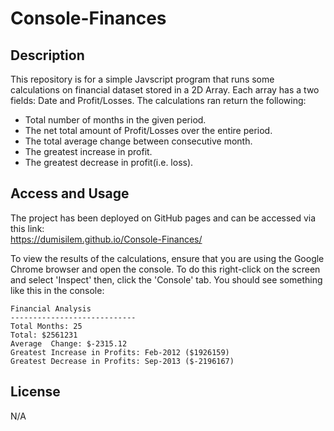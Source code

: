 # Console-Finances

## Description
This repository is for a simple Javscript program that runs some calculations on financial dataset stored in a 2D Array. Each array has a two fields:  Date and Profit/Losses.
The calculations ran return the following:  
- Total number of months in the given period.
- The net total amount of Profit/Losses over the entire period.
- The total average change between consecutive month.
- The greatest increase in profit.
- The greatest decrease in profit(i.e. loss).


## Access and Usage
The project has been deployed on GitHub pages and can be accessed via this link:  
https://dumisilem.github.io/Console-Finances/

To view the results of the calculations, ensure that you are using the Google Chrome browser and open the console. To do this right-click on the screen and select 'Inspect' then, click the 'Console' tab. You should see something like this in the console:  
  ```text
  Financial Analysis
  ----------------------------
  Total Months: 25
  Total: $2561231
  Average  Change: $-2315.12
  Greatest Increase in Profits: Feb-2012 ($1926159)
  Greatest Decrease in Profits: Sep-2013 ($-2196167)
  ```


## License 
N/A

 



